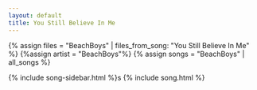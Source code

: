 ```yaml
---
layout: default
title: You Still Believe In Me
---
```


{% assign files = "BeachBoys" | files_from_song: "You Still Believe In Me" %}
{%assign artist = "BeachBoys"%}
{% assign songs = "BeachBoys" | all_songs %}

{% include song-sidebar.html %}s
{% include song.html %}
